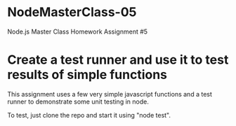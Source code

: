 # NodeMasterClass-05 #
Node.js Master Class Homework Assignment #5

# Create a test runner and use it to test results of simple functions #

This assignment uses a few very simple javascript functions and a test runner to demonstrate some unit testing in node.

To test, just clone the repo and start it using "node test".

